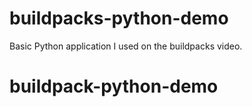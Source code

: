 # buildpacks-python-demo
Basic Python application I used on the buildpacks video.
# buildpack-python-demo
